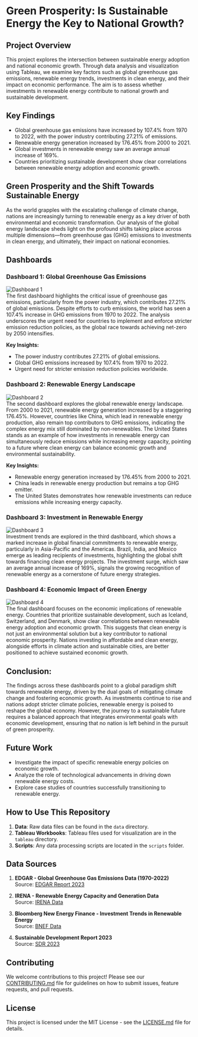 # Green Prosperity: Is Sustainable Energy the Key to National Growth?

## Project Overview

This project explores the intersection between sustainable energy adoption and national economic growth. Through data analysis and visualization using Tableau, we examine key factors such as global greenhouse gas emissions, renewable energy trends, investments in clean energy, and their impact on economic performance. The aim is to assess whether investments in renewable energy contribute to national growth and sustainable development.

## Key Findings

- Global greenhouse gas emissions have increased by 107.4% from 1970 to 2022, with the power industry contributing 27.21% of emissions.
- Renewable energy generation increased by 176.45% from 2000 to 2021.
- Global investments in renewable energy saw an average annual increase of 169%.
- Countries prioritizing sustainable development show clear correlations between renewable energy adoption and economic growth.

## Green Prosperity and the Shift Towards Sustainable Energy
As the world grapples with the escalating challenge of climate change, nations are increasingly turning to renewable energy as a key driver of both environmental and economic transformation. Our analysis of the global energy landscape sheds light on the profound shifts taking place across multiple dimensions—from greenhouse gas (GHG) emissions to investments in clean energy, and ultimately, their impact on national economies.

## Dashboards

### Dashboard 1: Global Greenhouse Gas Emissions
![Dashboard 1](Images/D1_GHG_Emission.png)  
   The first dashboard highlights the critical issue of greenhouse gas emissions, particularly from the power industry, which contributes 27.21% of global emissions. Despite efforts to curb emissions, the world has seen a 107.4% increase in GHG emissions from 1970 to 2022. The analysis underscores the urgent need for countries to implement and enforce stricter emission reduction policies, as the global race towards achieving net-zero by 2050 intensifies.

**Key Insights:**
- The power industry contributes 27.21% of global emissions.
- Global GHG emissions increased by 107.4% from 1970 to 2022.
- Urgent need for stricter emission reduction policies worldwide.

### Dashboard 2: Renewable Energy Landscape
![Dashboard 2](Images/D2_Energy.png)  
   The second dashboard explores the global renewable energy landscape. From 2000 to 2021, renewable energy generation increased by a staggering 176.45%. However, countries like China, which lead in renewable energy production, also remain top contributors to GHG emissions, indicating the complex energy mix still dominated by non-renewables. The United States stands as an example of how investments in renewable energy can simultaneously reduce emissions while increasing energy capacity, pointing to a future where clean energy can balance economic growth and environmental sustainability.

**Key Insights:**
- Renewable energy generation increased by 176.45% from 2000 to 2021.
- China leads in renewable energy production but remains a top GHG emitter.
- The United States demonstrates how renewable investments can reduce emissions while increasing energy capacity.

### Dashboard 3: Investment in Renewable Energy
![Dashboard 3](Images/D3_Investments.png)  
   Investment trends are explored in the third dashboard, which shows a marked increase in global financial commitments to renewable energy, particularly in Asia-Pacific and the Americas. Brazil, India, and Mexico emerge as leading recipients of investments, highlighting the global shift towards financing clean energy projects. The investment surge, which saw an average annual increase of 169%, signals the growing recognition of renewable energy as a cornerstone of future energy strategies.

### Dashboard 4: Economic Impact of Green Energy
![Dashboard 4](Images/D5_Economics.png)  
   The final dashboard focuses on the economic implications of renewable energy. Countries that prioritize sustainable development, such as Iceland, Switzerland, and Denmark, show clear correlations between renewable energy adoption and economic growth. This suggests that clean energy is not just an environmental solution but a key contributor to national economic prosperity. Nations investing in affordable and clean energy, alongside efforts in climate action and sustainable cities, are better positioned to achieve sustained economic growth.


## Conclusion:
The findings across these dashboards point to a global paradigm shift towards renewable energy, driven by the dual goals of mitigating climate change and fostering economic growth. As investments continue to rise and nations adopt stricter climate policies, renewable energy is poised to reshape the global economy. However, the journey to a sustainable future requires a balanced approach that integrates environmental goals with economic development, ensuring that no nation is left behind in the pursuit of green prosperity.

## Future Work

- Investigate the impact of specific renewable energy policies on economic growth.
- Analyze the role of technological advancements in driving down renewable energy costs.
- Explore case studies of countries successfully transitioning to renewable energy.

## How to Use This Repository

1. **Data**: Raw data files can be found in the `data` directory.
2. **Tableau Workbooks**: Tableau files used for visualization are in the `tableau` directory.
3. **Scripts**: Any data processing scripts are located in the `scripts` folder.

## Data Sources

1. **EDGAR - Global Greenhouse Gas Emissions Data (1970-2022)**  
   Source: [EDGAR Report 2023](https://edgar.jrc.ec.europa.eu/report_2023#data_download)

2. **IRENA - Renewable Energy Capacity and Generation Data**  
   Source: [IRENA Data](https://www.irena.org/Data/View-data-by-topic/Capacity-and-Generation/Regional-Trends)

3. **Bloomberg New Energy Finance - Investment Trends in Renewable Energy**  
   Source: [BNEF Data](https://public.tableau.com/app/profile/bloomberg.new.energy.finance/viz/FDItoolPUBLICv_5/FDIemergingcountries)

4. **Sustainable Development Report 2023**  
   Source: [SDR 2023](https://www.kaggle.com/datasets/sazidthe1/sustainable-development-report)

## Contributing

We welcome contributions to this project! Please see our [CONTRIBUTING.md](CONTRIBUTING.md) file for guidelines on how to submit issues, feature requests, and pull requests.

## License

This project is licensed under the MIT License - see the [LICENSE.md](LICENSE.md) file for details.
